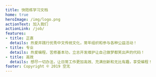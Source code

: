 ```yaml
---
title: 快陪练学习文档
home: true
heroImage: /img/logo.png
actionText: 加入我们
actionLink: /job/
features:
- title: 正直
  details: 热爱并践行优秀中文传统文化，常年组织和参与各种公益活动！
- title: 专业
  details: 热爱编程，苦修基本功，立志开发维护让自己做梦都笑出声的代码！
- title: 高效
  details: 想尽一切办法，让日常工作更加高效、充满创新和无比有趣，享受编程！
footer: Copyright © 2019 空无
---
```



